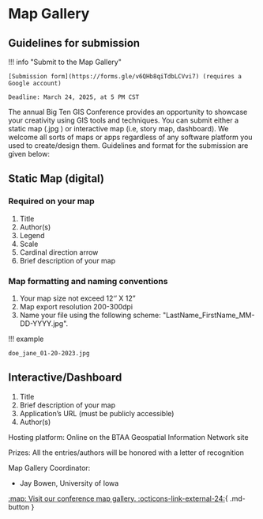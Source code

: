 # Map Gallery

## Guidelines for submission 

!!! info "Submit to the Map Gallery"

	[Submission form](https://forms.gle/v6QHb8qiTdbLCVvi7) (requires a Google account)
	
	Deadline: March 24, 2025, at 5 PM CST
	
The annual Big Ten GIS Conference provides an opportunity to showcase your creativity using GIS tools and techniques. You can submit either a static map (.jpg ) or interactive map (i.e, story map, dashboard). We welcome all sorts of maps or apps regardless of any software platform you used to create/design them. Guidelines and format for the submission are given below:

## Static Map (digital)

### Required on your map

1. Title
1. Author(s)
1. Legend
1. Scale 
1. Cardinal direction arrow
1. Brief description of your map 

### Map formatting and naming conventions

1. Your map size not exceed 12‘’ X 12”
1. Map export resolution 200-300dpi
1. Name your file using the following scheme: "LastName_FirstName_MM-DD-YYYY.jpg". 

!!! example

	doe_jane_01-20-2023.jpg

## Interactive/Dashboard

1. Title
1. Brief description of your map
1. Application’s URL (must be publicly accessible)
1. Author(s)

Hosting platform: Online on the BTAA Geospatial Information Network site

Prizes: All the entries/authors will be honored with a letter of recognition

Map Gallery Coordinator:
* Jay Bowen, University of Iowa

[:map:  Visit our conference map gallery.  :octicons-link-external-24:](https://gin.btaa.org/Map-Gallery-Update/){ .md-button }